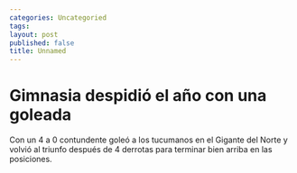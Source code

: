 ```yaml
---
categories: Uncategoried
tags: 
layout: post
published: false
title: Unnamed
---
```

# Gimnasia despidió el año con una goleada
Con un 4 a 0 contundente goleó a los tucumanos en el Gigante del Norte y volvió al triunfo después de 4 derrotas para terminar bien arriba en las posiciones.